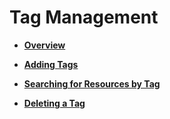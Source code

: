 # Tag Management<a name="EN-US_TOPIC_0183019668"></a>

-   **[Overview](tag-management-overview.md)**  

-   **[Adding Tags](adding-tags.md)**  

-   **[Searching for Resources by Tag](searching-for-resources-by-tag.md)**  

-   **[Deleting a Tag](deleting-a-tag.md)**  


